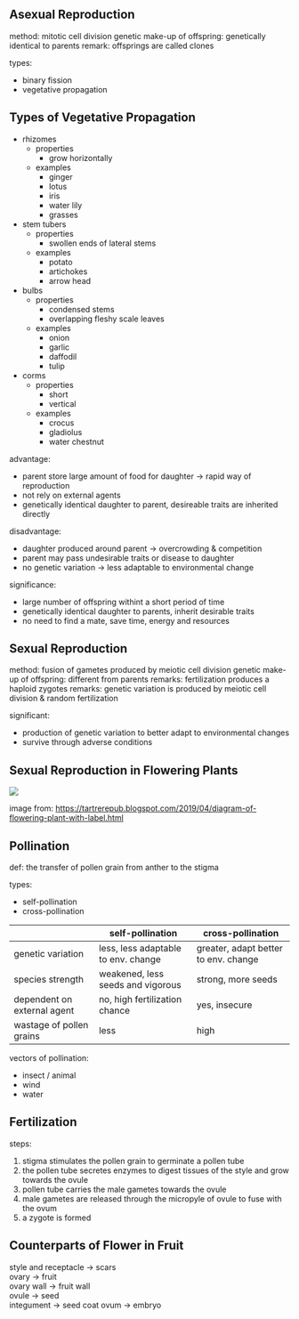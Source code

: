 ## Asexual Reproduction
method: mitotic cell division
genetic make-up of offspring: genetically identical to parents
remark: offsprings are called clones

types:
- binary fission
- vegetative propagation

## Types of Vegetative Propagation
- rhizomes
	- properties
		- grow horizontally
	- examples
		- ginger
		- lotus
		- iris
		- water lily
		- grasses
- stem tubers
	- properties
		- swollen ends of lateral stems
	- examples
		- potato
		- artichokes
		- arrow head
- bulbs
	- properties
		- condensed stems 
		- overlapping fleshy scale leaves
	- examples
		- onion
		- garlic
		- daffodil
		- tulip
- corms
	- properties
		- short
		- vertical
	- examples
		- crocus
		- gladiolus
		- water chestnut

advantage:
- parent store large amount of food for daughter -> rapid way of reproduction
- not rely on external agents
- genetically identical daughter to parent, desireable traits are inherited directly

disadvantage:  
- daughter produced around parent -> overcrowding & competition
- parent may pass undesirable traits or disease to daughter
- no genetic variation -> less adaptable to environmental change  

significance:  
- large number of offspring withint a short period of time
- genetically identical daughter to parents, inherit desirable traits
- no need to find a mate, save time, energy and resources

## Sexual Reproduction
method: fusion of gametes produced by meiotic cell division
genetic make-up of offspring: different from parents
remarks: fertilization produces a haploid zygotes
remarks: genetic variation is produced by meiotic cell division & random fertilization

significant:  
- production of genetic variation to better adapt to environmental changes
- survive through adverse conditions

## Sexual Reproduction in Flowering Plants

<img src="https://images.slideplayer.com/19/5739598/slides/slide_2.jpg">  

image from: https://tartrerepub.blogspot.com/2019/04/diagram-of-flowering-plant-with-label.html

## Pollination
def: the transfer of pollen grain from anther to the stigma

types:
- self-pollination
- cross-pollination

<empty/> | self-pollination | cross-pollination
--- | --- | ---
genetic variation | less, less adaptable to env. change | greater, adapt better to env. change 
species strength | weakened, less seeds and vigorous | strong, more seeds
dependent on external agent | no, high fertilization chance | yes, insecure
wastage of pollen grains | less | high

vectors of pollination:  
- insect / animal
- wind
- water

## Fertilization

steps:
1. stigma stimulates the pollen grain to germinate a pollen tube
2. the pollen tube secretes enzymes to digest tissues of the style and grow towards the ovule
3. pollen tube carries the male gametes towards the ovule
4. male gametes are released through the micropyle of ovule to fuse with the ovum
6. a zygote is formed

## Counterparts of Flower in Fruit

style and receptacle -> scars  
ovary -> fruit  
ovary wall -> fruit wall  
ovule -> seed  
integument -> seed coat
ovum -> embryo  
